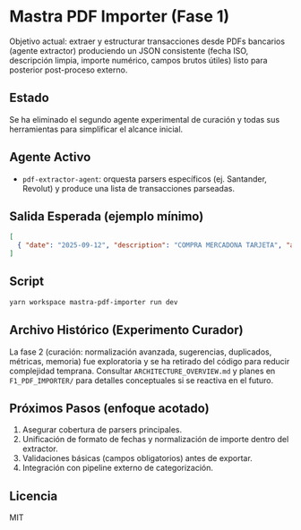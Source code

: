 # Mastra PDF Importer (Fase 1)

Objetivo actual: extraer y estructurar transacciones desde PDFs bancarios (agente extractor) produciendo un JSON consistente (fecha ISO, descripción limpia, importe numérico, campos brutos útiles) listo para posterior post-proceso externo.

## Estado

Se ha eliminado el segundo agente experimental de curación y todas sus herramientas para simplificar el alcance inicial.

## Agente Activo

* `pdf-extractor-agent`: orquesta parsers específicos (ej. Santander, Revolut) y produce una lista de transacciones parseadas.

## Salida Esperada (ejemplo mínimo)

```json
[
  { "date": "2025-09-12", "description": "COMPRA MERCADONA TARJETA", "amount": -23.45, "raw": { /* campos originales */ } }
]
```

## Script

```bash
yarn workspace mastra-pdf-importer run dev
```

## Archivo Histórico (Experimento Curador)

La fase 2 (curación: normalización avanzada, sugerencias, duplicados, métricas, memoria) fue exploratoria y se ha retirado del código para reducir complejidad temprana. Consultar `ARCHITECTURE_OVERVIEW.md` y planes en `F1_PDF_IMPORTER/` para detalles conceptuales si se reactiva en el futuro.

## Próximos Pasos (enfoque acotado)

1. Asegurar cobertura de parsers principales.
2. Unificación de formato de fechas y normalización de importe dentro del extractor.
3. Validaciones básicas (campos obligatorios) antes de exportar.
4. Integración con pipeline externo de categorización.

## Licencia

MIT
